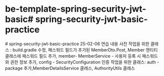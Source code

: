 # be-template-spring-security-jwt-basic#   s p r i n g - s e c u r i t y - j w t - b a s i c - p r a c t i c e 
 
 #   s p r i n g - s e c u r i t y - j w t - b a s i c - p r a c t i c e 
 25-02-06 연습 내용
사전 작업을 위한 클래스 : build.gradle 수정, 패스워드 필드가 추가된 MemberDto.Post, Member 엔티티 클래스에 패스워드 필드 추가,
  member- MemberService - 사용자 등록 시 패스워드와 권한 정보 추가, config - SecurityConfiguration
 
인증 작업을 위한 클래스: auth - package 추가,MemberDetailsService 클래스, AuthorityUtils 클래스 
